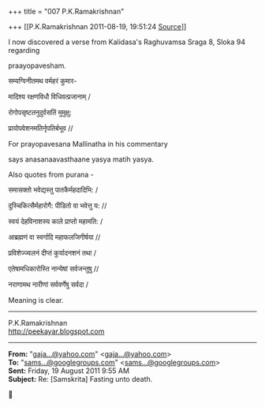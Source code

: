 +++
title = "007 P.K.Ramakrishnan"

+++
[[P.K.Ramakrishnan	2011-08-19, 19:51:24 [Source](https://groups.google.com/g/samskrita/c/8YMUKlm1vds)]]



I now discovered a verse from Kalidasa's Raghuvamsa Sraga 8, Sloka 94 regarding

praayopavesham. 

  

सम्यग्विनीतमथ वर्महरं कुमार-

मादिश्य रक्षणविधौ विधिवत्प्रजानाम् /

रोगोपसृष्टतनुदुर्वसतिं मुमुक्षु:

प्रायोपवेशनमतिर्नृपतिर्बभूव //

  

For prayopavesana Mallinatha in his commentary

says anasanaavasthaane yasya matih yasya.

  

Also quotes from purana -

  

समासक्तो भवेद्यस्तु पातकैर्महदादिभि: /

दुस्चिकित्सैर्महारोगै: पीडितो वा भवेत्तु य: //

स्वयं देहविनाशस्य काले प्राप्तो महामति: /

आब्रह्मणं वा स्वर्गादि महाफलजिगीर्षया //

प्रविशेज्ज्वलनं दीप्तं कुर्यादनशनं तथा /

एतेषामधिकारोस्ति नान्येषां सर्वजन्तुषु //

नराणामथ नारीणां सर्ववर्णेषु सर्वदा /

  

Meaning is clear.

  

  



-----------------------------------  
P.K.Ramakrishnan  
<http://peekayar.blogspot.com>  

------------------------------------------------------------------------

**From:** "[gaja...@yahoo.com]()" \<[gaja...@yahoo.com]()\>  
**To:** "[sams...@googlegroups.com]()" \<[sams...@googlegroups.com]()\>  
**Sent:** Friday, 19 August 2011 9:55 AM  
**Subject:** Re: \[Samskrita\] Fasting unto death.  



